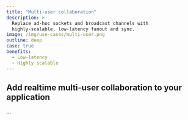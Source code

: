 ```yaml
---
title: "Multi-user collaboration"
description: >-
  Replace ad-hoc sockets and broadcast channels with
  highly-scalable, low-latency fanout and sync.
image: /img/use-cases/multi-user.png
outline: deep
case: true
benefits:
  - Low-latency
  - Highly scalable
---
```


## Add realtime multi-user collaboration to your application

...
